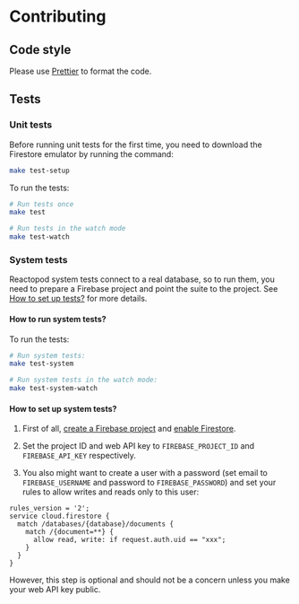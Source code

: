 # Contributing

## Code style

Please use [Prettier](https://prettier.io/) to format the code.

## Tests

### Unit tests

Before running unit tests for the first time, you need to download the Firestore emulator by running the command:

```bash
make test-setup
```

To run the tests:

```bash
# Run tests once
make test

# Run tests in the watch mode
make test-watch
```

### System tests

Reactopod system tests connect to a real database, so to run them, you need to prepare a Firebase project and point the suite to the project. See [How to set up tests?](#how-to-set-up-system-tests) for more details.

#### How to run system tests?

To run the tests:

```bash
# Run system tests:
make test-system

# Run system tests in the watch mode:
make test-system-watch
```

#### How to set up system tests?

1. First of all, [create a Firebase project](https://console.firebase.google.com/) and [enable Firestore](https://console.firebase.google.com/project/_/storage).

2. Set the project ID and web API key to `FIREBASE_PROJECT_ID` and `FIREBASE_API_KEY` respectively.

3. You also might want to create a user with a password (set email to `FIREBASE_USERNAME` and password to `FIREBASE_PASSWORD`) and set your rules to allow writes and reads only to this user:

```
rules_version = '2';
service cloud.firestore {
  match /databases/{database}/documents {
    match /{document=**} {
      allow read, write: if request.auth.uid == "xxx";
    }
  }
}
```

However, this step is optional and should not be a concern unless you make your web API key public.
